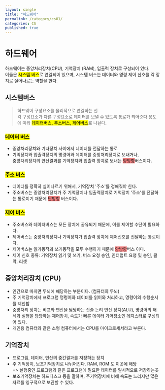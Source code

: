 ```yaml
---
layout: single
title: "하드웨어"
permalink: /category/cs01/
categories: CS
published: true
---
```


# 하드웨어

하드웨어는 중앙처리장치(CPU), 기억장치 (RAM), 입출력 장치로 구성되어 있다.  
이들은 <mark>시스템 버스</mark>로 연결되어 있으며, 시스템 버스는 데이터와 명령 제어 신호를 각 장치로 실어나르는 역할을 한다.

## 시스템버스

> 하드웨어 구성요소를 물리적으로 연결하는 선  
각 구성요소가 다른 구성요소로 데이터를 보낼 수  있도록 통로가 되어준다
용도에 따라 <mark>데이터버스, 주소버스, 제어버스</mark>로 나뉜다.

### <mark >데이터 버스</mark>
- 중앙처리장치와 기타장치 사이에서 데이터를 전달하는 통로  
- 기억장치와 입출력장치의 명령어와 데이터를 중앙처리장치로 보내거나,  
중앙처리장치의 연산결과를 기억장치와 입출력 장치로 보내는 <span style="background-color: 	#F08080">양방향</span>버스이다.

### <mark >주소 버스</mark>

- 데이터를 정확히 실어나르기 위해서, 기억장치 '주소'를 정해줘야 한다.  
- 주소버스는 중앙처리장치가 주 기억장치나 입출력장치로 기억장치 '주소'를 전달하는 통로이기 때문에 <span style="background-color: #F08080">단방향</span> 버스이다.

### <mark> 제어 버스</mark>
- 주소버스와 데이터버스는 모든 장치에 공유되기 때문에, 이를 제어할 수단이 필요하다.  
- 제어버스는 중앙처리장치나 기억장치가 입출력 장치에 제어신호를 전달하는 통로이다.  
- 제어버스는 읽기동작과 쓰기동작을 모두 수행하기 때문에 <span style="background-color:#F08080">양방향</span>버스 이다.
- 제어 신호 종류: 기억장치 읽기 및 쓰기, 버스 요청 승인, 인터럽트 요청 및 승인, 클락, 리셋  


## 중앙처리장치 (CPU)

- 인간으로 따지면 두뇌에 해당하는 부분이다.  (컴퓨터의 두뇌)
- 주 기억장치에서 프로그램 명령어와 데이터를 읽어와 처리하고, 명령어의 수행순서를 제한함  
- 중앙처리 장치는 비교와 연산을 담당하는 산술 논리 연산 장치(ALU), 명령어의 해석과 실행을 담당하는 제어장치, 속도가 빠른 데이터 기억장소인 레지스터로 구성되어 있다.  
- 개인용 컴퓨터와 같은 소형 컴퓨터에서는 CPU를 마이크로세서라고 부른다.

## 기억장치 

- 프로그램, 데이터, 연산의 중간결과를 저장하는 장치
- 주 기억장치, 보조기억장치로 나뉘어진다. RAM, ROM 도 이곳에 해당  
=> 실행중인 프로그램과 같은 프로그램에 필요한 데이터를 일시적으로 저장하는곳
- 보조기억장치는 하드디스크 등을 말하며, 주기억장치에 비해 속도는 느리지만 많은 자료를 영구적으로 보관할 수 있다.